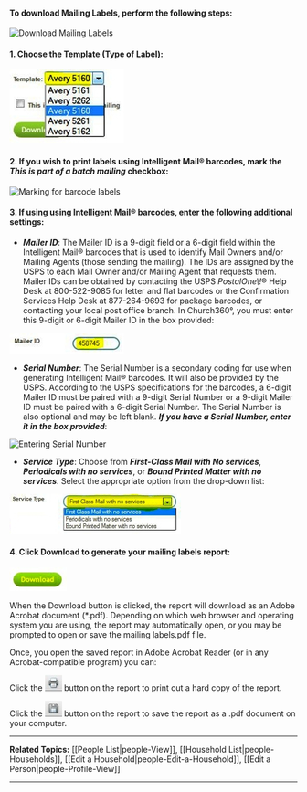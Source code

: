 #### To download Mailing Labels, perform the following steps:

![Download Mailing
Labels](images/Mailing_Labels_01.JPG "Download Mailing Labels")

#### 1. Choose the Template (Type of Label):

![Choose type of label](images/Mailing_Labels_02.JPG "Choose type of label")

#### 2. If you wish to print labels using Intelligent Mail® barcodes, mark the *This is part of a batch mailing* checkbox:

![Marking for barcode
labels](images/Mailing_Labels_03.JPG "Marking for barcode labels")

#### 3. If using using Intelligent Mail® barcodes, enter the following additional settings:

-   ***Mailer ID***: The Mailer ID is a 9-digit field or a 6-digit field
    within the Intelligent Mail® barcodes that is used to identify Mail
    Owners and/or Mailing Agents (those sending the mailing). The IDs
    are assigned by the USPS to each Mail Owner and/or Mailing Agent
    that requests them. Mailer IDs can be obtained by contacting the
    USPS *PostalOne\\!*® Help Desk at 800-522-9085 for letter and flat
    barcodes or the Confirmation Services Help Desk at 877-264-9693 for
    package barcodes, or contacting your local post office branch. In
    Church360°, you must enter this 9-digit or 6-digit Mailer ID in the
    box provided:

![Entering Mailer ID](images/Mailing_Labels_04.JPG "Entering Mailer ID")

-   ***Serial Number***: The Serial Number is a secondary coding for use
    when generating Intelligent Mail® barcodes. It will also be
    provided by the USPS. According to the USPS specifications for the
    barcodes, a 6-digit Mailer ID must be paired with a 9-digit Serial
    Number or a 9-digit Mailer ID must be paired with a 6-digit Serial
    Number. The Serial Number is also optional and may be left blank.
    ***If you have a Serial Number, enter it in the box provided***:

![Entering Serial
Number](images/Mailing_Labels_05.JPG "Entering Serial Number")

-   ***Service Type***: Choose from ***First-Class Mail with No
    services***, ***Periodicals with no services***, or ***Bound Printed
    Matter with no services***. Select the appropriate option from the
    drop-down list:

![Select Service Type](images/Mailing_Labels_06.JPG "Select Service Type")

#### 4. Click Download to generate your mailing labels report:

![Download](images/Mailing_Labels_07.JPG "Download")

When the Download button is clicked, the report will download as an
Adobe Acrobat document (\*.pdf). Depending on which web browser and
operating system you are using, the report may automatically open, or
you may be prompted to open or save the mailing labels.pdf file.

Once, you open the saved report in Adobe Acrobat Reader (or in any
Acrobat-compatible program) you can:

Click the ![link=](images/Printer_icon.JPG "link=") button on the report to
print out a hard copy of the report.

Click the ![link=](images/Save_icon.JPG "link=") button on the report to save
the report as a .pdf document on your computer.

* * * * *

**Related Topics:** [[People List|people-View]], [[Household
List|people-Households]], [[Edit a
Household|people-Edit-a-Household]], [[Edit a
Person|people-Profile-View]]

* * * * *
